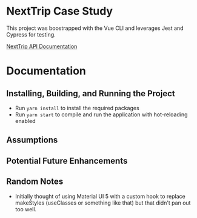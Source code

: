 # NextTrip Case Study

This project was boostrapped with the Vue CLI and leverages Jest and Cypress for testing.

[NextTrip API Documentation](https://svc.metrotransit.org/nextrip)

# Documentation
## Installing, Building, and Running the Project
    
 - Run `yarn install` to install the required packages
 - Run `yarn start` to compile and run the application with hot-reloading enabled



## Assumptions


## Potential Future Enhancements



## Random Notes
- Initially thought of using Material UI 5 with a custom hook to replace makeStyles (useClasses or something like that) but that didn't pan out too well.